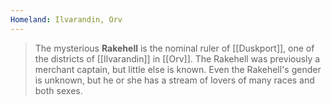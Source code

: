 ```yaml
---
Homeland: Ilvarandin, Orv
---
```


> The mysterious **Rakehell** is the nominal ruler of [[Duskport]], one of the districts of [[Ilvarandin]] in [[Orv]]. The Rakehell was previously a merchant captain, but little else is known.
> Even the Rakehell's gender is unknown, but he or she has a stream of lovers of many races and both sexes.








